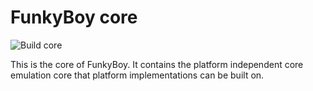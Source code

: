 # FunkyBoy core

![Build core](https://github.com/kremi151/FunkyBoy/workflows/Build%20core/badge.svg)

This is the core of FunkyBoy.
It contains the platform independent core emulation core that platform implementations can be built on.
